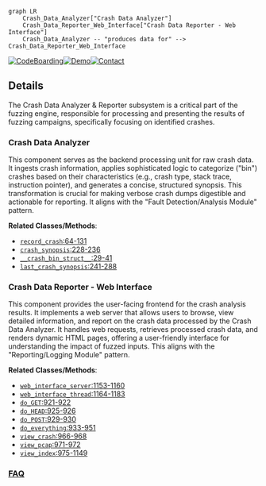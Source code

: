 ```mermaid
graph LR
    Crash_Data_Analyzer["Crash Data Analyzer"]
    Crash_Data_Reporter_Web_Interface["Crash Data Reporter - Web Interface"]
    Crash_Data_Analyzer -- "produces data for" --> Crash_Data_Reporter_Web_Interface
```

[![CodeBoarding](https://img.shields.io/badge/Generated%20by-CodeBoarding-9cf?style=flat-square)](https://github.com/CodeBoarding/GeneratedOnBoardings)[![Demo](https://img.shields.io/badge/Try%20our-Demo-blue?style=flat-square)](https://www.codeboarding.org/demo)[![Contact](https://img.shields.io/badge/Contact%20us%20-%20contact@codeboarding.org-lightgrey?style=flat-square)](mailto:contact@codeboarding.org)

## Details

The Crash Data Analyzer & Reporter subsystem is a critical part of the fuzzing engine, responsible for processing and presenting the results of fuzzing campaigns, specifically focusing on identified crashes.

### Crash Data Analyzer
This component serves as the backend processing unit for raw crash data. It ingests crash information, applies sophisticated logic to categorize ("bin") crashes based on their characteristics (e.g., crash type, stack trace, instruction pointer), and generates a concise, structured synopsis. This transformation is crucial for making verbose crash dumps digestible and actionable for reporting. It aligns with the "Fault Detection/Analysis Module" pattern.


**Related Classes/Methods**:

- <a href="https://github.com/OpenRCE/sulley/blob/master/utils/crash_binning.py#L64-L131" target="_blank" rel="noopener noreferrer">`record_crash`:64-131</a>
- <a href="https://github.com/OpenRCE/sulley/blob/master/process_monitor_unix.py#L228-L236" target="_blank" rel="noopener noreferrer">`crash_synopsis`:228-236</a>
- <a href="https://github.com/OpenRCE/sulley/blob/master/utils/crash_binning.py#L29-L41" target="_blank" rel="noopener noreferrer">`__crash_bin_struct__`:29-41</a>
- <a href="https://github.com/OpenRCE/sulley/blob/master/utils/crash_binning.py#L241-L288" target="_blank" rel="noopener noreferrer">`last_crash_synopsis`:241-288</a>


### Crash Data Reporter - Web Interface
This component provides the user-facing frontend for the crash analysis results. It implements a web server that allows users to browse, view detailed information, and report on the crash data processed by the Crash Data Analyzer. It handles web requests, retrieves processed crash data, and renders dynamic HTML pages, offering a user-friendly interface for understanding the impact of fuzzed inputs. This aligns with the "Reporting/Logging Module" pattern.


**Related Classes/Methods**:

- <a href="https://github.com/OpenRCE/sulley/blob/master/sulley/sessions.py#L1153-L1160" target="_blank" rel="noopener noreferrer">`web_interface_server`:1153-1160</a>
- <a href="https://github.com/OpenRCE/sulley/blob/master/sulley/sessions.py#L1164-L1183" target="_blank" rel="noopener noreferrer">`web_interface_thread`:1164-1183</a>
- <a href="https://github.com/OpenRCE/sulley/blob/master/sulley/sessions.py#L921-L922" target="_blank" rel="noopener noreferrer">`do_GET`:921-922</a>
- <a href="https://github.com/OpenRCE/sulley/blob/master/sulley/sessions.py#L925-L926" target="_blank" rel="noopener noreferrer">`do_HEAD`:925-926</a>
- <a href="https://github.com/OpenRCE/sulley/blob/master/sulley/sessions.py#L929-L930" target="_blank" rel="noopener noreferrer">`do_POST`:929-930</a>
- <a href="https://github.com/OpenRCE/sulley/blob/master/sulley/sessions.py#L933-L951" target="_blank" rel="noopener noreferrer">`do_everything`:933-951</a>
- <a href="https://github.com/OpenRCE/sulley/blob/master/sulley/sessions.py#L966-L968" target="_blank" rel="noopener noreferrer">`view_crash`:966-968</a>
- <a href="https://github.com/OpenRCE/sulley/blob/master/sulley/sessions.py#L971-L972" target="_blank" rel="noopener noreferrer">`view_pcap`:971-972</a>
- <a href="https://github.com/OpenRCE/sulley/blob/master/sulley/sessions.py#L975-L1149" target="_blank" rel="noopener noreferrer">`view_index`:975-1149</a>




### [FAQ](https://github.com/CodeBoarding/GeneratedOnBoardings/tree/main?tab=readme-ov-file#faq)